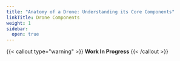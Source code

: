 ```yaml
---
title: "Anatomy of a Drone: Understanding its Core Components"
linkTitle: Drone Components
weight: 1
sidebar:
  open: true
---
```


{{< callout type="warning" >}}
**Work In Progress**
{{< /callout >}}
